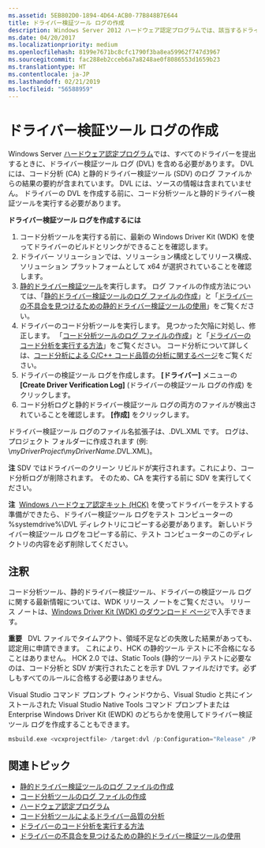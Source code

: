 ```yaml
---
ms.assetid: 5EB802D0-1894-4D64-ACB0-77B848B7E644
title: ドライバー検証ツール ログの作成
description: Windows Server 2012 ハードウェア認定プログラムでは、該当するドライバーを提出するときに、ドライバー検証ツール ログ (DVL) を含める必要があります。
ms.date: 04/20/2017
ms.localizationpriority: medium
ms.openlocfilehash: 8199e7671bc8cfc1790f3ba8ea59962f747d3967
ms.sourcegitcommit: fac288eb2cceb6a7a8248ae0f8086553d1659b23
ms.translationtype: HT
ms.contentlocale: ja-JP
ms.lasthandoff: 02/21/2019
ms.locfileid: "56588959"
---
```

# <a name="creating-a-driver-verification-log"></a>ドライバー検証ツール ログの作成

Windows Server [ハードウェア認定プログラム](https://docs.microsoft.com/en-us/windows-hardware/design/compatibility/)では、すべてのドライバーを提出するときに、ドライバー検証ツール ログ (DVL) を含める必要があります。 DVL には、コード分析 (CA) と静的ドライバー検証ツール (SDV) のログ ファイルからの結果の要約が含まれています。 DVL には、ソースの情報は含まれていません。 ドライバーの DVL を作成する前に、コード分析ツールと静的ドライバー検証ツールを実行する必要があります。

**ドライバー検証ツール ログを作成するには**

1.  コード分析ツールを実行する前に、最新の Windows Driver Kit (WDK) を使ってドライバーのビルドとリンクができることを確認します。
2.  ドライバー ソリューションでは、ソリューション構成としてリリース構成、ソリューション プラットフォームとして x64 が選択されていることを確認します。
3.  [静的ドライバー検証ツール](https://msdn.microsoft.com/Library/Windows/Hardware/Ff552808)を実行します。 ログ ファイルの作成方法については、「[静的ドライバー検証ツールのログ ファイルの作成](creating-a-log-file-for-static-driver-verifier.md)」と「[ドライバーの不具合を見つけるための静的ドライバー検証ツールの使用](https://msdn.microsoft.com/Library/Windows/Hardware/Hh454281)」をご覧ください。
4.  ドライバーのコード分析ツールを実行します。 見つかった欠陥に対処し、修正します。 「[コード分析ツールのログ ファイルの作成](creating-a-log-file-for-the-code-analysis-tool.md)」と「[ドライバーのコード分析を実行する方法](https://msdn.microsoft.com/Library/Windows/Hardware/Hh454219)」をご覧ください。 コード分析について詳しくは、[コード分析による C/C++ コード品質の分析に関するページ](https://go.microsoft.com/fwlink/p/?linkid=226836)をご覧ください。
5.  ドライバーの検証ツール ログを作成します。 **[ドライバー]** メニューの **[Create Driver Verification Log]** (ドライバーの検証ツール ログの作成) をクリックします。
6.  コード分析ログと静的ドライバー検証ツール ログの両方のファイルが検出されていることを確認します。 **[作成]** をクリックします。

ドライバー検証ツール ログのファイル名拡張子は、.DVL.XML です。 ログは、プロジェクト フォルダーに作成されます (例: \\*myDriverProject*\\*myDriverName*.DVL.XML)。

**注**  SDV ではドライバーのクリーン リビルドが実行されます。これにより、コード分析ログが削除されます。  そのため、CA を実行する前に SDV を実行してください。

**注**  [Windows ハードウェア認定キット (HCK)](https://go.microsoft.com/fwlink/p/?linkid=254893) を使ってドライバーをテストする準備ができたら、ドライバー検証ツール ログをテスト コンピューターの %systemdrive%\\DVL ディレクトリにコピーする必要があります。 新しいドライバー検証ツール ログをコピーする前に、テスト コンピューターのこのディレクトリの内容を必ず削除してください。

 

## <a name="span-idremarksspanspan-idremarksspanspan-idremarksspanremarks"></a><span id="Remarks"></span><span id="remarks"></span><span id="REMARKS"></span>注釈


コード分析ツール、静的ドライバー検証ツール、ドライバーの検証ツール ログに関する最新情報については、WDK リリース ノートをご覧ください。 リリース ノートは、[Windows Driver Kit (WDK) のダウンロード ページ](https://go.microsoft.com/fwlink/p/?linkid=254897)で入手できます。

**重要**   DVL ファイルでタイムアウト、領域不足などの失敗した結果があっても、認定用に申請できます。 これにより、HCK の静的ツール テストに不合格になることはありません。 HCK 2.0 では、Static Tools (静的ツール) テストに必要なのは、コード分析と SDV が実行されたことを示す DVL ファイルだけです。必ずしもすべてのルールに合格する必要はありません。

 

Visual Studio コマンド プロンプト ウィンドウから、Visual Studio と共にインストールされた Visual Studio Native Tools コマンド プロンプトまたは Enterprise Windows Driver Kit (EWDK) のどちらかを使用してドライバー検証ツール ログを作成することもできます。

```cpp
msbuild.exe <vcxprojectfile> /target:dvl /p:Configuration="Release" /P:Platform=x64
```

## <a name="span-idrelatedtopicsspanrelated-topics"></a><span id="related_topics"></span>関連トピック


* [静的ドライバー検証ツールのログ ファイルの作成](creating-a-log-file-for-static-driver-verifier.md)
* [コード分析ツールのログ ファイルの作成](creating-a-log-file-for-the-code-analysis-tool.md)
* [ハードウェア認定プログラム](https://go.microsoft.com/fwlink/p/?linkid=227016)
* [コード分析ツールによるドライバー品質の分析](analyzing-driver-quality-by-using-code-analysis-tools.md)
* [ドライバーのコード分析を実行する方法](https://msdn.microsoft.com/Library/Windows/Hardware/Hh454219)
* [ドライバーの不具合を見つけるための静的ドライバー検証ツールの使用](https://msdn.microsoft.com/Library/Windows/Hardware/Hh454281)
 

 






